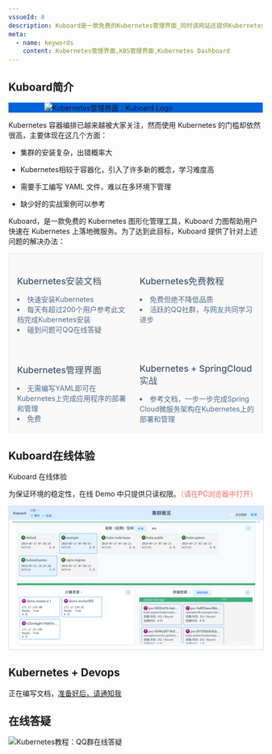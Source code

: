 ```yaml
---
vssueId: 8
description: Kuboard是一款免费的Kubernetes管理界面_同时该网站还提供Kubernetes安装文档_在线答疑_K8S_部署_入门_免费中文Kubernetes教程_以及在Kubernetes上部署SpringCloud的详细文档
meta:
  - name: keywords
    content: Kubernetes管理界面,K8S管理界面,Kubernetes Dashboard
---
```


## Kuboard简介

<div style="background-color: #0063dc;">
<div style="max-width: 363px; margin: auto;">
  <img src="/images/logo-main.png" style="background-color: #0063dc; max-width: 100%; vertical-align: bottom;" alt="Kubernetes管理界面：Kuboard Logo"/>
</div>
</div>

Kubernetes 容器编排已越来越被大家关注，然而使用 Kubernetes 的门槛却依然很高，主要体现在这几个方面：

* 集群的安装复杂，出错概率大

* Kubernetes相较于容器化，引入了许多新的概念，学习难度高

* 需要手工编写 YAML 文件，难以在多环境下管理

* 缺少好的实战案例可以参考

Kuboard，是一款免费的 Kubernetes 图形化管理工具，Kuboard 力图帮助用户快速在 Kubernetes 上落地微服务。为了达到此目标，Kuboard 提供了针对上述问题的解决办法：

<div style="border: 1px solid #eaecef;
    background-color: #F9F9F9;
    padding: 0 0.5rem;
    display: flex;
    flex-wrap: wrap;
    align-items: flex-start;
    align-content: stretch;
    justify-content: space-between;">
<div style="flex-grow: 1; flex-basis: 20%; min-width: 200px; cursor: pointer; padding: 1rem 0.5rem;" @click="$router.push({path: '/install/install-k8s.html'})">
<el-card shadow="hover" style="height: 225px;">
  <h2 style="font-size: 1.1rem; font-weight: 500; border-bottom: none; padding-bottom: 0; color: #3a5169;">
  Kubernetes安装文档
  </h2>
  <li style="color: #4e6e8e;">
  快速安装Kubernetes
  </li>
  <li style="color: #4e6e8e;">
  每天有超过200个用户参考此文档完成Kubernetes安装
  </li>
  <li style="color: #4e6e8e;">
  碰到问题可QQ在线答疑
  </li>
  </el-card>
</div>

<div style="flex-grow: 1; flex-basis: 20%; min-width: 200px; cursor: pointer; padding: 1rem 0.5rem;" @click="$router.push({path: '/learning/'})">
<el-card shadow="hover" style="height: 225px;">
  <h2 style="font-size: 1.1rem; font-weight: 500; border-bottom: none; padding-bottom: 0; color: #3a5169;">
  Kubernetes免费教程
  </h2>
  <li style="color: #4e6e8e;">
  免费但绝不降低品质
  </li>
  <li style="color: #4e6e8e;">
  活跃的QQ社群，与网友共同学习进步
  </li>
</el-card>
</div>

<div style="flex-grow: 1; flex-basis: 20%; min-width: 200px; cursor: pointer; padding: 1rem 0.5rem;" @click="$router.push({path: '/install/install-dashboard.html'})">
<el-card shadow="hover" style="height: 225px;">
  <h2 style="font-size: 1.1rem; font-weight: 500; border-bottom: none; padding-bottom: 0; color: #3a5169;">
  Kubernetes管理界面
  </h2>
  <li style="color: #4e6e8e;">
  无需编写YAML即可在Kubernetes上完成应用程序的部署和管理
  </li>
  <li style="color: #4e6e8e;">
  免费
  </li>
</el-card>
</div>

<div style="flex-grow: 1; flex-basis: 20%; min-width: 200px; cursor: pointer; padding: 1rem 0.5rem;" @click="$router.push({path: '/learning/k8s-practice/ocp/'})">
<el-card shadow="hover" style="height: 225px;">
  <h2 style="font-size: 1.1rem; font-weight: 500; border-bottom: none; padding-bottom: 0; color: #3a5169;">
  Kubernetes + SpringCloud实战
  </h2>
  <li style="color: #4e6e8e;">
  参考文档，一步一步完成Spring Cloud微服务架构在Kubernetes上的部署和管理
  </li>
</el-card>
</div>

</div>


## Kuboard在线体验

<p>
<a target="_blank" :href="`http://demo.kuboard.cn/#/dashboard?k8sToken=${$site.themeConfig.kuboardToken}`">
  Kuboard 在线体验
</a>
</p>

<p>
为保证环境的稳定性，在线 Demo 中只提供只读权限。<span style="color: #F56C6C; font-weight: 500;">（请在PC浏览器中打开）</span>
</p>

<a  target="_blank" :href="`http://demo.kuboard.cn/#/dashboard?k8sToken=${$site.themeConfig.kuboardToken}`">
  <p style="max-width: 600px;">
  <img src="./README.assets/1564841972085.gif" style="border: 1px solid #d7dae2; max-width: 100%;" alt="Kubernetes教程：Kuboard 在线Demo"></img>
  </p>
</a>

## Kubernetes + Devops

正在编写文档，[准备好后，请通知我](https://www.wjx.top/jq/43453748.aspx)

## 在线答疑

  <p>
    <Qq/>
  </p>
  <p>
    <img src="/images/kuboard_qq.png" alt="Kubernetes教程：QQ群在线答疑"/>
  </p>
<!-- <div>
  <div style="margin-top: 10px;">未打赏用户可进 QQ 群聊，<span style="color: red;">打赏用户可进微信群聊</span>。</div>
  <div style="margin-top: 10px;">
      <span>扫第一个二维码完成打赏，扫第二个进微信群聊。</span> <span style="color: #CCC">QQ 群聊二维码在左侧导航栏下方。</span>
    <p style="margin-top: 10px;">
      <img src="/dz.png" style="width: 200px; margin-right: 150px;"></img>
      <img src="/dz2.jpeg" style="width: 200px;"></img>
    </p>
  </div>
</div> -->
